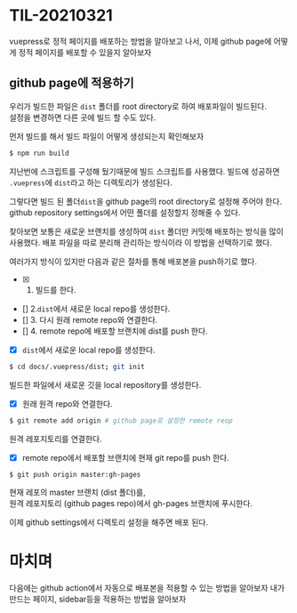 # TIL-20210321
vuepress로 정적 페이지를 배포하는 방법을 알아보고 나서,
이제 github page에 어떻게 정적 페이지를 배포할 수 있을지 알아보자

## github page에 적용하기
우리가 빌드한 파일은 `dist` 폴더를 root directory로 하여 배포파일이 빌드된다.  
설정을 변경하면 다른 곳에 빌드 할 수도 있다.

먼저 빌드를 해서 빌드 파일이 어떻게 생성되는지 확인해보자
```sh
$ npm run build
```
지난번에 스크립트를 구성해 뒀기때문에 빌드 스크립트를 사용했다.
빌드에 성공하면 `.vuepress`에 `dist`라고 하는 디렉토리가 생성된다.

그렇다면 빌드 된 폴더`dist`을 github page의 root directory로 설정해 주어야 한다.
github repository settings에서 어떤 폴더를 설정할지 정해줄 수 있다.

찾아보면 보통은 새로운 브랜치를 생성하여 `dist` 폴더만 커밋해 배포하는 방식을 많이 사용했다.
배포 파일을 따로 분리해 관리하는 방식이라 이 방법을 선택하기로 했다.

여러가지 방식이 있지만 다음과 같은 절차를 통해 배포본을 push하기로 했다.
- [x] 1. 빌드를 한다. 
- [] 2.`dist`에서 새로운 local repo를 생성한다.
- [] 3. 다시 원래 remote repo와 연결한다.
- [] 4. remote repo에 배포할 브랜치에 dist를 push 한다. 

- [x] `dist`에서 새로운 local repo를 생성한다.
```sh
$ cd docs/.vuepress/dist; git init
```
빌드한 파일에서 새로운 깃을 local repository를 생성한다.

- [x] 원래 원격 repo와 연결한다.
```sh
$ git remote add origin # github page로 설정한 remote reop
```
원격 레포지토리를 연결한다.

- [x] remote repo에서 배포할 브랜치에 현재 git repo를 push 한다.
```
$ git push origin master:gh-pages
```
현재 레포의 master 브랜치 (dist 폴더)를,  
원격 레포지토리 (github pages repo)에서 gh-pages 브랜치에 푸시한다.

이제 github settings에서 디렉토리 설정을 해주면 배포 된다.

# 마치며
다음에는 github action에서 자동으로 배포본을 적용할 수 있는 방법을 알아보자
내가 만드는 페이지, sidebar등을 적용하는 방법을 알아보자